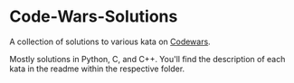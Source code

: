 # Code-Wars-Solutions
A collection of solutions to various kata on [Codewars](codewars.com).

Mostly solutions in Python, C, and C++. You'll find the description of each kata in the readme within the respective folder.
